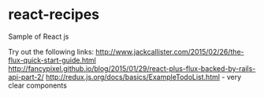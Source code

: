 # react-recipes
Sample of React js

Try out the following links:
http://www.jackcallister.com/2015/02/26/the-flux-quick-start-guide.html
http://fancypixel.github.io/blog/2015/01/29/react-plus-flux-backed-by-rails-api-part-2/
http://redux.js.org/docs/basics/ExampleTodoList.html - very clear components
